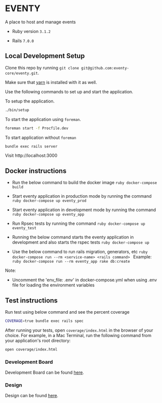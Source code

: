 # EVENTY

A place to host and manage events

- Ruby version `3.1.2`

- Rails `7.0.0`

## Local Development Setup

Clone this repo by running `git clone git@github.com:eventy-core/eventy.git`.

Make sure that [yarn](https://yarnpkg.com) is installed with it as well.

Use the following commands to set up and start the application.

To setup the application.

```bash
./bin/setup
```

To start the application using `foreman`.

```bash
foreman start -f Procfile.dev
```

To start application without `foreman`

```bash
bundle exec rails server
```

Visit http://localhost:3000

## Docker instructions

- Run the below command to build the docker image `ruby docker-compose build `

- Start eventy application in production mode by running the command
  `ruby docker-compose up eventy_prod `

- Start eventy application in development mode by running the command
  `ruby docker-compose up eventy_app `

- Run Rpsec tests by running the command `ruby docker-compose up eventy_test `

- Running the below command starts the eventy application in development and
  also starts the rspec tests `ruby docker-compose up `

- Use the below command to run rails migration, generators, etc
  `ruby docker-compose run --rm <service-name> <rails command> ` Example:
  `ruby docker-compose run --rm eventy_app rake db:create `

Note:

- Uncomment the 'env_file: .env' in docker-compose.yml when using .env file for
  loading the environment variables

## Test instructions

Run test using below command and see the percent coverage

```bash
COVERAGE=true bundle exec rails spec
```

After running your tests, open `coverage/index.html` in the browser of your
choice. For example, in a Mac Terminal, run the following command from your
application's root directory:

```bash
open coverage/index.html
```

### Development Board

Development Board can be found
[here](https://github.com/eventy-core/eventy/projects/1).

### Design

Design can be found
[here](https://xd.adobe.com/view/1ee6ac98-7a2c-45c2-ad57-ae01bf660ae9-4bb5/).
